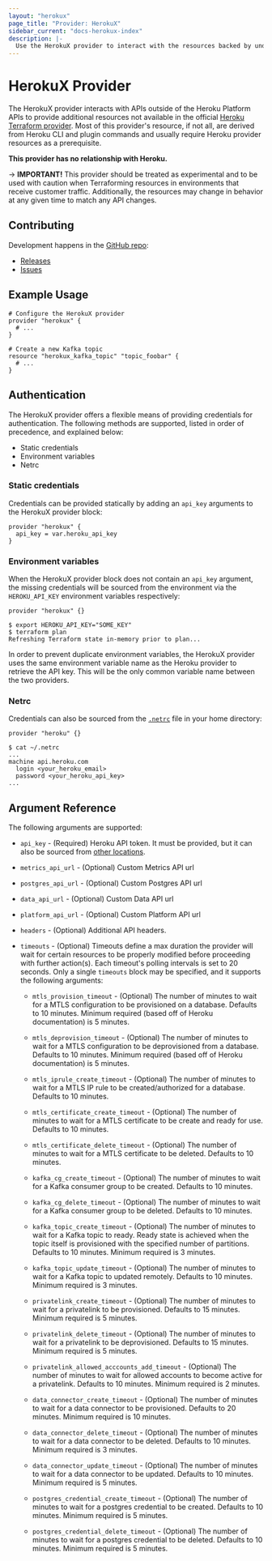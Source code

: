 ```yaml
---
layout: "herokux"
page_title: "Provider: HerokuX"
sidebar_current: "docs-herokux-index"
description: |-
  Use the HerokuX provider to interact with the resources backed by undocumented Heroku APIs.
---
```


# HerokuX Provider

The HerokuX provider interacts with APIs outside of the Heroku Platform APIs to provide additional resources not available
in the official [Heroku Terraform provider](https://github.com/heroku/terraform-provider-heroku).
Most of this provider's resource, if not all, are derived from Heroku CLI and plugin commands and usually require
Heroku provider resources as a prerequisite.

**This provider has no relationship with Heroku.**

-> **IMPORTANT!**
This provider should be treated as experimental and to be used with caution when Terraforming resources in environments
that receive customer traffic. Additionally, the resources may change in behavior at any given time to match any API changes.

## Contributing

Development happens in the [GitHub repo](https://github.com/davidji99/terraform-provider-herokux):

* [Releases](https://github.com/davidji99/terraform-provider-herokux/releases)
* [Issues](https://github.com/davidji99/terraform-provider-herokux/issues)

## Example Usage

```hcl
# Configure the HerokuX provider
provider "herokux" {
  # ...
}

# Create a new Kafka topic
resource "herokux_kafka_topic" "topic_foobar" {
  # ...
}
```

## Authentication

The HerokuX provider offers a flexible means of providing credentials for authentication.
The following methods are supported, listed in order of precedence, and explained below:

- Static credentials
- Environment variables
- Netrc

### Static credentials

Credentials can be provided statically by adding an `api_key` arguments to the HerokuX provider block:

```hcl
provider "herokux" {
  api_key = var.heroku_api_key
}
```

### Environment variables

When the HerokuX provider block does not contain an `api_key` argument, the missing credentials will be sourced
from the environment via the `HEROKU_API_KEY` environment variables respectively:

```hcl
provider "herokux" {}
```

```shell
$ export HEROKU_API_KEY="SOME_KEY"
$ terraform plan
Refreshing Terraform state in-memory prior to plan...
```

In order to prevent duplicate environment variables, the HerokuX provider uses the same environment variable name
as the Heroku provider to retrieve the API key. This will be the only common variable name between the two providers.

### Netrc

Credentials can also be sourced from the [`.netrc`](https://ec.haxx.se/usingcurl-netrc.html)
file in your home directory:

```hcl
provider "heroku" {}
```

```shell
$ cat ~/.netrc
...
machine api.heroku.com
  login <your_heroku_email>
  password <your_heroku_api_key>
...
```

## Argument Reference

The following arguments are supported:

* `api_key` - (Required) Heroku API token. It must be provided, but it can also
  be sourced from [other locations](#Authentication).

* `metrics_api_url` - (Optional) Custom Metrics API url

* `postgres_api_url` - (Optional) Custom Postgres API url

* `data_api_url` - (Optional) Custom Data API url

* `platform_api_url` - (Optional) Custom Platform API url

* `headers` - (Optional) Additional API headers.

* `timeouts` - (Optional) Timeouts define a max duration the provider will wait for certain resources
to be properly modified before proceeding with further action(s). Each timeout's polling intervals is set to 20 seconds.
Only a single `timeouts` block may be specified, and it supports the following arguments:

  * `mtls_provision_timeout` - (Optional) The number of minutes to wait for a MTLS configuration
  to be provisioned on a database. Defaults to 10 minutes. Minimum required (based off of Heroku documentation) is 5 minutes.

  * `mtls_deprovision_timeout` - (Optional) The number of minutes to wait for a MTLS configuration
  to be deprovisioned from a database. Defaults to 10 minutes. Minimum required (based off of Heroku documentation) is 5 minutes.

  * `mtls_iprule_create_timeout` - (Optional) The number of minutes to wait for a MTLS IP rule
  to be created/authorized for a database. Defaults to 10 minutes.

  * `mtls_certificate_create_timeout` - (Optional) The number of minutes to wait for a MTLS certificate
  to be create and ready for use. Defaults to 10 minutes.

  * `mtls_certificate_delete_timeout` - (Optional) The number of minutes to wait for a MTLS certificate
  to be deleted. Defaults to 10 minutes.

  * `kafka_cg_create_timeout` - (Optional) The number of minutes to wait for a Kafka consumer group to be created.
  Defaults to 10 minutes.

  * `kafka_cg_delete_timeout` - (Optional) The number of minutes to wait for a Kafka consumer group to be deleted.
  Defaults to 10 minutes.

  * `kafka_topic_create_timeout` - (Optional) The number of minutes to wait for a Kafka topic to ready. Ready state
  is achieved when the topic itself is provisioned with the specified number of partitions.
  Defaults to 10 minutes. Minimum required is 3 minutes.

  * `kafka_topic_update_timeout` - (Optional) The number of minutes to wait for a Kafka topic to updated remotely.
  Defaults to 10 minutes. Minimum required is 3 minutes.

  * `privatelink_create_timeout` - (Optional) The number of minutes to wait for a privatelink to be provisioned.
  Defaults to 15 minutes. Minimum required is 5 minutes.

  * `privatelink_delete_timeout` - (Optional) The number of minutes to wait for a privatelink to be deprovisioned.
  Defaults to 15 minutes. Minimum required is 5 minutes.

  * `privatelink_allowed_acccounts_add_timeout` - (Optional) The number of minutes to wait for allowed accounts
  to become active for a privatelink. Defaults to 10 minutes. Minimum required is 2 minutes.

  * `data_connector_create_timeout` - (Optional) The number of minutes to wait for a data connector to be provisioned.
  Defaults to 20 minutes. Minimum required is 10 minutes.

  * `data_connector_delete_timeout` - (Optional) The number of minutes to wait for a data connector to be deleted.
  Defaults to 10 minutes. Minimum required is 3 minutes.

  * `data_connector_update_timeout` - (Optional) The number of minutes to wait for a data connector to be updated.
  Defaults to 10 minutes. Minimum required is 5 minutes.

  * `postgres_credential_create_timeout` - (Optional) The number of minutes to wait for a postgres credential to be created.
  Defaults to 10 minutes. Minimum required is 5 minutes.

  * `postgres_credential_delete_timeout` - (Optional) The number of minutes to wait for a postgres credential to be deleted.
  Defaults to 10 minutes. Minimum required is 5 minutes.